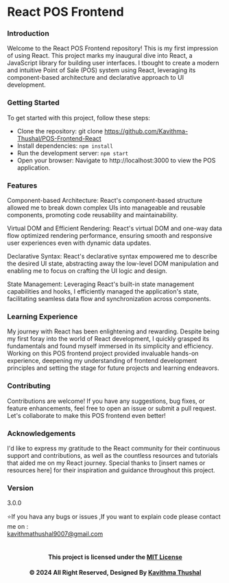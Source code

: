 # React POS Frontend
### Introduction
Welcome to the React POS Frontend repository! This is my first impression of using React. This project marks my inaugural dive into React, a JavaScript library for building user interfaces. I tbought to create a modern and intuitive Point of Sale (POS) system using React, leveraging its component-based architecture and declarative approach to UI development.

### Getting Started
To get started with this project, follow these steps:
* Clone the repository: git clone https://github.com/Kavithma-Thushal/POS-Frontend-React
* Install dependencies: `npm install`
* Run the development server: `npm start`
* Open your browser: Navigate to http://localhost:3000 to view the POS application.
  
### Features
Component-based Architecture: React's component-based structure allowed me to break down complex UIs into manageable and reusable components, promoting code reusability and maintainability.

Virtual DOM and Efficient Rendering: React's virtual DOM and one-way data flow optimized rendering performance, ensuring smooth and responsive user experiences even with dynamic data updates.

Declarative Syntax: React's declarative syntax empowered me to describe the desired UI state, abstracting away the low-level DOM manipulation and enabling me to focus on crafting the UI logic and design.

State Management: Leveraging React's built-in state management capabilities and hooks, I efficiently managed the application's state, facilitating seamless data flow and synchronization across components.

### Learning Experience
My journey with React has been enlightening and rewarding. Despite being my first foray into the world of React development, I quickly grasped its fundamentals and found myself immersed in its simplicity and efficiency. Working on this POS frontend project provided invaluable hands-on experience, deepening my understanding of frontend development principles and setting the stage for future projects and learning endeavors.

### Contributing
Contributions are welcome! If you have any suggestions, bug fixes, or feature enhancements, feel free to open an issue or submit a pull request. Let's collaborate to make this POS frontend even better!

### Acknowledgements
I'd like to express my gratitude to the React community for their continuous support and contributions, as well as the countless resources and tutorials that aided me on my React journey. Special thanks to [insert names or resources here] for their inspiration and guidance throughout this project.

### Version

3.0.0

⭐️If you hava any bugs or issues ,If you want to explain code please contact me on :<br/>
[kavithmathushal9007@gmail.com](https://www.kavithmathushal9007@gmail.com)<br/><br/>

<div align="center">

#### This project is licensed under the [MIT License](LICENSE)

#### © 2024 All Right Reserved, Designed By [Kavithma Thushal](https://github.com/Kavithma-Thushal)

</div>
